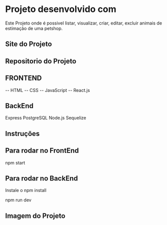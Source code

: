 # Projeto desenvolvido com

Este Projeto onde é possivel listar, visualizar, criar, editar, excluir animais de estimação de uma petshop.

## Site do Projeto

## Repositorio do Projeto

## FRONTEND

-- HTML
-- CSS
-- JavaScript
-- React.js

## BackEnd

Express
PostgreSQL
Node.js
Sequelize

## Instruções

## Para rodar no FrontEnd

npm start

## Para rodar no BackEnd

Instale o npm install

npm run dev

## Imagem do Projeto
